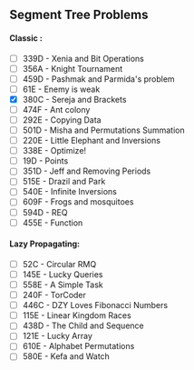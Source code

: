 ## Segment Tree Problems
#### Classic :
- [ ] 339D - Xenia and Bit Operations
- [ ] 356A - Knight Tournament
- [ ] 459D - Pashmak and Parmida's problem
- [ ] 61E - Enemy is weak
- [X] 380C - Sereja and Brackets
- [ ] 474F - Ant colony
- [ ] 292E - Copying Data
- [ ] 501D - Misha and Permutations Summation
- [ ] 220E - Little Elephant and Inversions
- [ ] 338E - Optimize!
- [ ] 19D - Points
- [ ] 351D - Jeff and Removing Periods
- [ ] 515E - Drazil and Park
- [ ] 540E - Infinite Inversions
- [ ] 609F - Frogs and mosquitoes
- [ ] 594D - REQ
- [ ] 455E - Function

#### Lazy Propagating:
- [ ] 52C - Circular RMQ
- [ ] 145E - Lucky Queries
- [ ] 558E - A Simple Task
- [ ] 240F - TorCoder
- [ ] 446C - DZY Loves Fibonacci Numbers
- [ ] 115E - Linear Kingdom Races
- [ ] 438D - The Child and Sequence
- [ ] 121E - Lucky Array
- [ ] 610E - Alphabet Permutations
- [ ] 580E - Kefa and Watch
